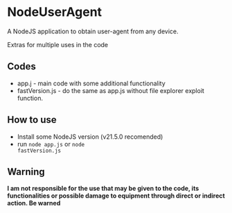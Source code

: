 # NodeUserAgent
A NodeJS application to obtain user-agent from any device.

Extras for multiple uses in the code
## Codes
* app.j - main code with some additional functionality
* fastVersion.js - do the same as app.js without file explorer exploit function.
## How to use
- Install some NodeJS version (v21.5.0 recomended)
- run <code>node app.js</code> or <code>node fastVersion.js</code>

## Warning
<b>I am not responsible for the use that may be given to the code, its functionalities or possible damage to equipment through direct or indirect action. Be warned</b>
